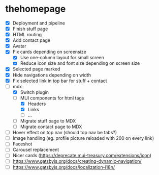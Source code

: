 # thehomepage

- [x] Deployment and pipeline
- [x] Finish stuff page
- [x] HTML routing
- [x] Add contact page
- [x] Avatar
- [x] Fix cards depending on screensize 
  - [x] Use one-column layout for small screen
  - [x] Reduce icon size and font size depending on screen size
- [x] Selected page marked
- [x] Hide navigations depending on width
- [x] Fix selected link in top bar for stuff + contact 
- [ ] mdx
  - [x] Switch plugin
  - [ ] MUI components for html tags
    - [X] Headers
    - [X] Links
    - [ ] ...
  - [ ] Migrate stuff page to MDX
  - [ ] Migrate contact page to MDX
- [ ] Hover effect on top nav (should top nav be tabs?)
- [ ] Image handling (eg. profile picture reloaded with 200 on every link)
- [ ] Faceshot
- [ ] Carousel replacement
- [ ] Nicer cards (https://deprecate.mui-treasury.com/extensions/icon)
- [ ] https://www.gatsbyjs.org/docs/creating-dynamic-navigation/
- [ ] https://www.gatsbyjs.org/docs/localization-i18n/
